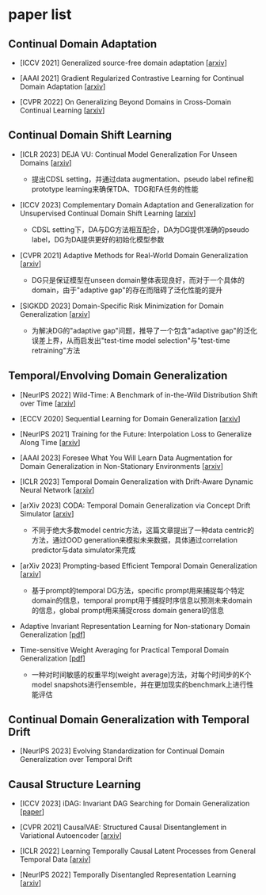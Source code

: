 # paper list
## Continual Domain Adaptation
- [ICCV 2021] Generalized source-free domain adaptation [[arxiv](https://arxiv.org/abs/2108.01614)]

- [AAAI 2021] Gradient Regularized Contrastive Learning for Continual Domain Adaptation [[arxiv](https://arxiv.org/abs/2103.12294v1)]

- [CVPR 2022] On Generalizing Beyond Domains in Cross-Domain Continual Learning [[arxiv](https://arxiv.org/abs/2203.03970)]

## Continual Domain Shift Learning
- [ICLR 2023] DEJA VU: Continual Model Generalization For Unseen Domains [[arxiv](https://arxiv.org/abs/2301.10418)]

  - 提出CDSL setting，并通过data augmentation、pseudo label refine和prototype learning来确保TDA、TDG和FA任务的性能
 
- [ICCV 2023] Complementary Domain Adaptation and Generalization for Unsupervised Continual Domain Shift Learning [[arxiv](https://arxiv.org/abs/2303.15833)]

  - CDSL setting下，DA与DG方法相互配合，DA为DG提供准确的pseudo label，DG为DA提供更好的初始化模型参数
 
- [CVPR 2021] Adaptive Methods for Real-World Domain Generalization [[arxiv](https://arxiv.org/abs/2103.15796)]

  - DG只是保证模型在unseen domain整体表现良好，而对于一个具体的domain，由于"adaptive gap"的存在而阻碍了泛化性能的提升 

- [SIGKDD 2023] Domain-Specific Risk Minimization for Domain Generalization [[arxiv](https://arxiv.org/abs/2208.08661)]

  - 为解决DG的"adaptive gap"问题，推导了一个包含"adaptive gap"的泛化误差上界，从而启发出"test-time model selection"与"test-time retraining"方法

## Temporal/Envolving Domain Generalization
- [NeurIPS 2022] Wild-Time: A Benchmark of in-the-Wild Distribution Shift over Time [[arxiv](https://arxiv.org/abs/2211.14238)]

- [ECCV 2020] Sequential Learning for Domain Generalization [[arxiv](https://arxiv.org/abs/2004.01377)]

- [NeurIPS 2021] Training for the Future: Interpolation Loss to Generalize Along Time [[arxiv](https://arxiv.org/abs/2108.06721v1)]

- [AAAI 2023] Foresee What You Will Learn Data Augmentation for Domain Generalization in Non-Stationary Environments [[arxiv](https://arxiv.org/abs/2301.07845)]

- [ICLR 2023] Temporal Domain Generalization with Drift-Aware Dynamic Neural Network [[arxiv](https://arxiv.org/abs/2205.10664)]

- [arXiv 2023] CODA: Temporal Domain Generalization via Concept Drift Simulator [[arxiv](https://arxiv.org/abs/2310.01508)]

  - 不同于绝大多数model centric方法，这篇文章提出了一种data centric的方法，通过OOD generation来模拟未来数据，具体通过correlation predictor与data simulator来完成

- [arXiv 2023] Prompting-based Efficient Temporal Domain Generalization [[arxiv](https://arxiv.org/abs/2310.02473v1)]

  - 基于prompt的temporal DG方法，specific prompt用来捕捉每个特定domain的信息，temporal prompt用于捕捉时序信息以预测未来domain的信息，global prompt用来捕捉cross domain general的信息 

- Adaptive Invariant Representation Learning for Non-stationary Domain Generalization [[pdf](https://openreview.net/attachment?id=jnZtTUdWyi&name=pdf)]

- Time-sensitive Weight Averaging for Practical Temporal Domain Generalization [[pdf](https://openreview.net/pdf?id=CSm099mlOL)]
  
  - 一种对时间敏感的权重平均(weight average)方法，对每个时间步的K个model snapshots进行ensemble，并在更加现实的benchmark上进行性能评估


## Continual Domain Generalization with Temporal Drift
- [NeurIPS 2023] Evolving Standardization for Continual Domain Generalization over Temporal Drift

## Causal Structure Learning
- [ICCV 2023] iDAG: Invariant DAG Searching for Domain Generalization [[paper](https://openaccess.thecvf.com/content/ICCV2023/html/Huang_iDAG_Invariant_DAG_Searching_for_Domain_Generalization_ICCV_2023_paper.html)]

- [CVPR 2021] CausalVAE: Structured Causal Disentanglement in Variational Autoencoder [[arxiv](https://arxiv.org/abs/2004.08697)]

- [ICLR 2022] Learning Temporally Causal Latent Processes from General Temporal Data [[arxiv](https://arxiv.org/abs/2110.05428)]

- [NeurIPS 2022] Temporally Disentangled Representation Learning [[arxiv](https://arxiv.org/abs/2210.13647)]
